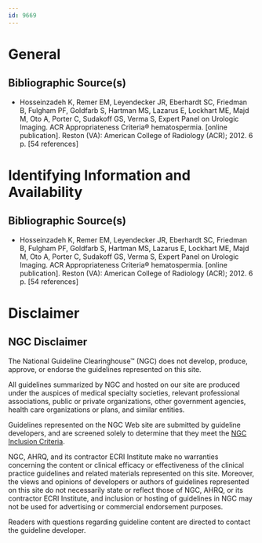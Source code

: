 ```yaml
---
id: 9669
---
```


# General

## Bibliographic Source(s)

- Hosseinzadeh K, Remer EM, Leyendecker JR, Eberhardt SC, Friedman B, Fulgham PF, Goldfarb S, Hartman MS, Lazarus E, Lockhart ME, Majd M, Oto A, Porter C, Sudakoff GS, Verma S, Expert Panel on Urologic Imaging. ACR Appropriateness Criteria® hematospermia. [online publication]. Reston (VA): American College of Radiology (ACR); 2012. 6 p. [54 references]

# Identifying Information and Availability

## Bibliographic Source(s)

- Hosseinzadeh K, Remer EM, Leyendecker JR, Eberhardt SC, Friedman B, Fulgham PF, Goldfarb S, Hartman MS, Lazarus E, Lockhart ME, Majd M, Oto A, Porter C, Sudakoff GS, Verma S, Expert Panel on Urologic Imaging. ACR Appropriateness Criteria® hematospermia. [online publication]. Reston (VA): American College of Radiology (ACR); 2012. 6 p. [54 references]

# Disclaimer

## NGC Disclaimer

The National Guideline Clearinghouse™ (NGC) does not develop, produce, approve, or endorse the guidelines represented on this site.

All guidelines summarized by NGC and hosted on our site are produced under the auspices of medical specialty societies, relevant professional associations, public or private organizations, other government agencies, health care organizations or plans, and similar entities.

Guidelines represented on the NGC Web site are submitted by guideline developers, and are screened solely to determine that they meet the [NGC Inclusion Criteria](/help-and-about/summaries/inclusion-criteria).

NGC, AHRQ, and its contractor ECRI Institute make no warranties concerning the content or clinical efficacy or effectiveness of the clinical practice guidelines and related materials represented on this site. Moreover, the views and opinions of developers or authors of guidelines represented on this site do not necessarily state or reflect those of NGC, AHRQ, or its contractor ECRI Institute, and inclusion or hosting of guidelines in NGC may not be used for advertising or commercial endorsement purposes.

Readers with questions regarding guideline content are directed to contact the guideline developer.

